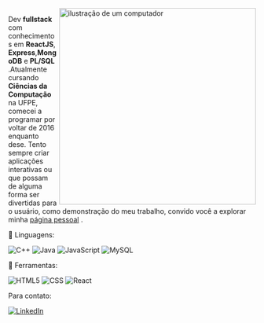 
<img src="https://raw.githubusercontent.com/MicaelliMedeiros/micaellimedeiros/master/image/computer-illustration.png" alt="ilustração de um computador" min-width="400px" max-width="400px" width="400px" align="right">

<p align="left"> 
Dev <strong>fullstack</strong> com conhecimentos em <strong>ReactJS</strong>, <strong>Express</strong>,<strong>MongoDB</strong> e <strong>PL/SQL</strong> .Atualmente cursando <strong>Ciências da Computação</strong> na UFPE, comecei a programar por voltar de 2016 enquanto dese. Tento sempre criar aplicações interativas ou que possam de alguma forma ser divertidas para o usuário, como demonstração do meu trabalho, convido você a explorar minha <a href="https://erbert-gadelha.github.io/meu-site/" target="_blank">página pessoal</a> .
</p>

<p align="left">
  🦄 Linguagens:
  </p>
  
![C++](https://img.shields.io/badge/-C++-333333?style=flat&logo=C%2B%2B&logoColor=00599C)
![Java](https://img.shields.io/badge/-Java-333333?style=flat&logo=Java&logoColor=007396)
![JavaScript](https://img.shields.io/badge/-JavaScript-333333?style=flat&logo=javascript)
![MySQL](https://img.shields.io/badge/-MySQL-333333?style=flat&logo=mysql)


<p align="left">
  💼 Ferramentas: 
  </p>

![HTML5](https://img.shields.io/badge/-HTML5-333333?style=flat&logo=HTML5)
![CSS](https://img.shields.io/badge/-CSS-333333?style=flat&logo=CSS3&logoColor=1572B6)
![React](https://img.shields.io/badge/-React-333333?style=flat&logo=react)


<p align="left">
  Para contato:
</p>

  <a href="https://www.linkedin.com/in/erbert-gadelha/" title="LinkedIn" target="_blank">
  <img src="https://img.shields.io/badge/-Linkedin-0e76a8?style=flat-square&logo=Linkedin&logoColor=white&link=LINK-DO-SEU-LINKEDIN" alt="LinkedIn"/></a>
  
</p>

